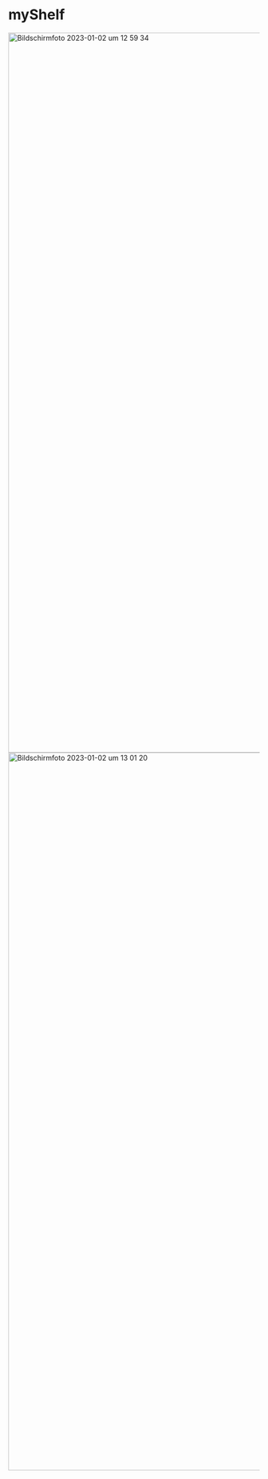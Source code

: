 # myShelf


<img width="1440" alt="Bildschirmfoto 2023-01-02 um 12 59 34" src="https://user-images.githubusercontent.com/105161260/210228997-8283c9ee-542a-465c-83a0-959461197381.png">
<img width="1436" alt="Bildschirmfoto 2023-01-02 um 13 01 20" src="https://user-images.githubusercontent.com/105161260/210229008-25db8a0a-2ec4-4285-9bb1-89d750f46bb0.png">
